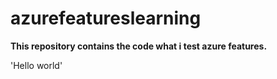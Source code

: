 # azurefeatureslearning

**This repository contains the code what i test azure features.**

'Hello world'


